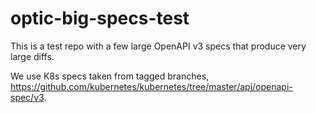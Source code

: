 # optic-big-specs-test

This is a test repo with a few large OpenAPI v3 specs that produce very large diffs.

We use K8s specs taken from tagged branches, https://github.com/kubernetes/kubernetes/tree/master/api/openapi-spec/v3. 